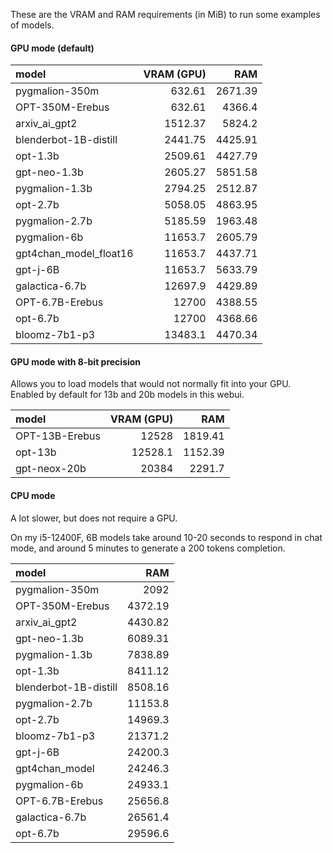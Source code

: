 These are the VRAM and RAM requirements (in MiB) to run some examples of models.

#### GPU mode (default)

| model                  |   VRAM (GPU) |     RAM |
|:-----------------------|-------------:|--------:|
| pygmalion-350m         |       632.61 | 2671.39 |
| OPT-350M-Erebus        |       632.61 | 4366.4  |
| arxiv_ai_gpt2          |      1512.37 | 5824.2  |
| blenderbot-1B-distill  |      2441.75 | 4425.91 |
| opt-1.3b               |      2509.61 | 4427.79 |
| gpt-neo-1.3b           |      2605.27 | 5851.58 |
| pygmalion-1.3b         |      2794.25 | 2512.87 |
| opt-2.7b               |      5058.05 | 4863.95 |
| pygmalion-2.7b         |      5185.59 | 1963.48 |
| pygmalion-6b           |     11653.7  | 2605.79 |
| gpt4chan_model_float16 |     11653.7  | 4437.71 |
| gpt-j-6B               |     11653.7  | 5633.79 |
| galactica-6.7b         |     12697.9  | 4429.89 |
| OPT-6.7B-Erebus        |     12700    | 4388.55 |
| opt-6.7b               |     12700    | 4368.66 |
| bloomz-7b1-p3          |     13483.1  | 4470.34 |

#### GPU mode with 8-bit precision

Allows you to load models that would not normally fit into your GPU. Enabled by default for 13b and 20b models in this webui.

| model          |   VRAM (GPU) |     RAM |
|:---------------|-------------:|--------:|
| OPT-13B-Erebus |      12528   | 1819.41 |
| opt-13b        |      12528.1 | 1152.39 |
| gpt-neox-20b   |      20384   | 2291.7  |

#### CPU mode

A lot slower, but does not require a GPU. 

On my i5-12400F, 6B models take around 10-20 seconds to respond in chat mode, and around 5 minutes to generate a 200 tokens completion. 

| model                  |      RAM |
|:-----------------------|---------:|
| pygmalion-350m         |  2092    |
| OPT-350M-Erebus        |  4372.19 |
| arxiv_ai_gpt2          |  4430.82 |
| gpt-neo-1.3b           |  6089.31 |
| pygmalion-1.3b         |  7838.89 |
| opt-1.3b               |  8411.12 |
| blenderbot-1B-distill  |  8508.16 |
| pygmalion-2.7b         | 11153.8  |
| opt-2.7b               | 14969.3  |
| bloomz-7b1-p3          | 21371.2  |
| gpt-j-6B               | 24200.3  |
| gpt4chan_model         | 24246.3  |
| pygmalion-6b           | 24933.1  |
| OPT-6.7B-Erebus        | 25656.8  |
| galactica-6.7b         | 26561.4  |
| opt-6.7b               | 29596.6  |

